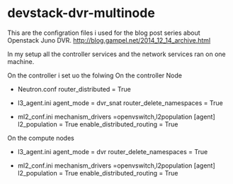 devstack-dvr-multinode
======================
This are the configration files i used for the blog post series about Openstack Juno DVR.
http://blog.gampel.net/2014_12_14_archive.html

In my setup all the controller services and the network services ran on one machine.

On the controller i set uo the folwing 
On the controller Node 
* Neutron.conf 
  router_distributed = True

* l3_agent.ini 
  agent_mode = dvr_snat
 router_delete_namespaces = True

* ml2_conf.ini 
mechanism_drivers =openvswitch,l2population
[agent]
l2_population = True
enable_distributed_routing = True

On the compute nodes 
* l3_agent.ini 
  agent_mode = dvr
  router_delete_namespaces = True

* ml2_conf.ini 
mechanism_drivers =openvswitch,l2population
[agent]
l2_population = True
enable_distributed_routing = True


